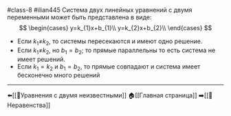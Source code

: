 #class-8 #ilian445
Система двух линейных уравнений с двумя переменными может быть представлена в виде:
$$
\begin{cases}
y=k_{1}x+b_{1}\\
y=k_{2}x+b_{2}\\
\end{cases}
$$
- Если $k_{1}$≠$k_{2}$, то системы пересекаются и имеют одно решение.
- Если  $k_{1}$≠$k_{2}$, но $b_{1}=b_{2}$; то прямые параллельны то есть система не имеет решений.
- Если $k_{1}=k_{2}$ и  $b_{1}=b_{2}$, то прямые совпадают и система имеет бесконечно много решений

---
⬅️[[📒Уравнения с двумя неизвестными]]
🏠[[Главная страница]]
➡️[[📒Неравенства]]